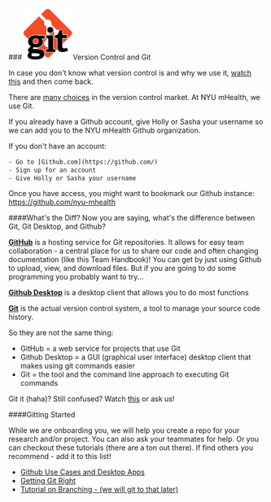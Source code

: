 ###<img src="/Images/git-logo.jpg" width="100">Version Control and Git

In case you don't know what version control is and why we use it, [watch this](http://git-scm.com/video/what-is-version-control) and then come back.

There are [many choices](https://en.wikipedia.org/wiki/Comparison_of_version_control_software) in the version control market. At NYU mHealth, we use Git. 

If you already have a Github account, give Holly or Sasha your username so we can add you to the NYU mHealth Github organization. 

If you don't have an account:

    - Go to [Github.com](https://github.com/)  
    - Sign up for an account    
    - Give Holly or Sasha your username  

Once you have access, you might want to bookmark our Github instance: https://github.com/nyu-mhealth

####What's the Diff?
Now you are saying, what's the difference between Git, Git Desktop, and Github? 

**[GitHub](https://github.com/)** is a hosting service for Git repositories. It allows for easy team collaboration - a central place for us to share our code and often changing documentation (like this Team Handbook)! You can get by just using Github to upload, view, and download files. But if you are going to do some programming you probably want to try... 

**[Github Desktop](https://desktop.github.com/)** is a desktop client that allows you to do most functions   

**[Git](https://git-scm.com/)** is the actual version control system, a tool to manage your source code history.   

So they are not the same thing: 
- GitHub = a web service for projects that use Git
- Github Desktop = a GUI (graphical user interface) desktop client that makes using git commands easier
- Git = the tool and the command line approach to executing Git commands

Git it (haha)? Still confused? Watch [this](https://www.youtube.com/watch?v=xKVlZ3wFVKA) or ask us!

####Gitting Started  

While we are onboarding you, we will help you create a repo for your research and/or project. You can also ask your teammates for help. Or you can checkout these tutorials (there are a ton out there). If find others you recommend - add it to this list!

- [Github Use Cases and Desktop Apps](https://www.youtube.com/watch?v=l40x1EshOBE)
- [Getting Git Right](https://www.atlassian.com/git/)
- [Tutorial on Branching - (we will git to that later)](http://pcottle.github.io/learnGitBranching/)
